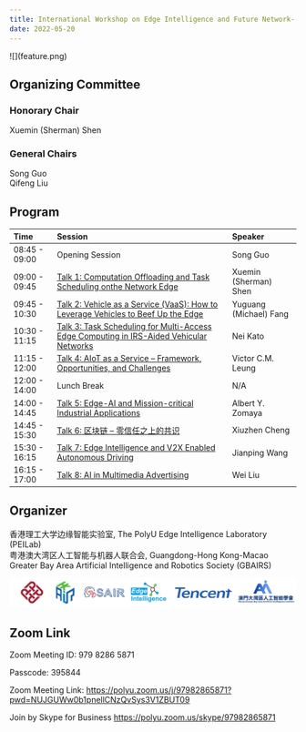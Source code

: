 ```yaml
---
title: International Workshop on Edge Intelligence and Future Network- towards Ubiquitous Connectivity 
date: 2022-05-20
---
```


 <!--more-->![](feature.png)

## Organizing Committee

### Honorary Chair 
Xuemin (Sherman) Shen

### General Chairs 
Song Guo   
Qifeng Liu

## Program 

| Time          | Session                                                      | Speaker                         |
| :------------ | :----------------------------------------------------------- | :------------------------------ |
| 08:45 - 09:00 | Opening Session                                              | Song Guo |
| 09:00 - 09:45 | [Talk 1: Computation Offloading and Task Scheduling onthe Network Edge](talk1) | Xuemin (Sherman) Shen           |
| 09:45 - 10:30 | [Talk 2: Vehicle as a Service (VaaS): How to Leverage Vehicles to Beef Up the Edge](talk2) | Yuguang (Michael) Fang          |
| 10:30 - 11:15 | [Talk 3: Task Scheduling for Multi-Access Edge Computing in IRS-Aided Vehicular Networks](talk3) | Nei Kato                        |
| 11:15 - 12:00 | [Talk 4: AIoT as a Service – Framework, Opportunities, and Challenges](talk4) | Victor C.M. Leung               |
| 12:00 - 14:00 | Lunch Break                                                  | N/A                             |
| 14:00 - 14:45 | [Talk 5: Edge-AI and Mission-critical Industrial Applications](talk5) | Albert Y. Zomaya                |
| 14:45 - 15:30 | [Talk 6: 区块链 – 零信任之上的共识](talk6)                   | Xiuzhen Cheng                   |
| 15:30 - 16:15 | [Talk 7: Edge Intelligence and V2X Enabled Autonomous Driving](talk7) | Jianping Wang                   |
| 16:15 - 17:00 | [Talk 8: AI in Multimedia Advertising](talk8) | Wei Liu                  |

## Organizer
香港理工大学边缘智能实验室, The PolyU Edge Intelligence Laboratory (PEILab)  
粤港澳大湾区人工智能与机器人联合会, Guangdong-Hong Kong-Macao Greater Bay Area Artificial Intelligence and Robotics Society (GBAIRS)  

![](org.png)

## Zoom Link

Zoom Meeting ID: 979 8286 5871

Passcode: 395844

Zoom Meeting Link: https://polyu.zoom.us/j/97982865871?pwd=NUJGUWw0b1pnellCNzQvSys3V1ZBUT09

Join by Skype for Business https://polyu.zoom.us/skype/97982865871
